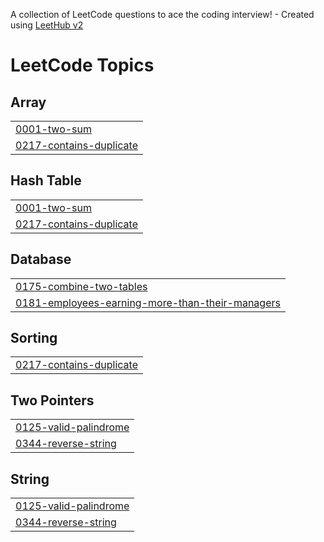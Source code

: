 A collection of LeetCode questions to ace the coding interview! - Created using [LeetHub v2](https://github.com/arunbhardwaj/LeetHub-2.0)
<!---LeetCode Topics Start-->
# LeetCode Topics
## Array
|  |
| ------- |
| [0001-two-sum](https://github.com/zezo-777/MyLeetCode-Solutions/tree/master/0001-two-sum) |
| [0217-contains-duplicate](https://github.com/zezo-777/MyLeetCode-Solutions/tree/master/0217-contains-duplicate) |
## Hash Table
|  |
| ------- |
| [0001-two-sum](https://github.com/zezo-777/MyLeetCode-Solutions/tree/master/0001-two-sum) |
| [0217-contains-duplicate](https://github.com/zezo-777/MyLeetCode-Solutions/tree/master/0217-contains-duplicate) |
## Database
|  |
| ------- |
| [0175-combine-two-tables](https://github.com/zezo-777/MyLeetCode-Solutions/tree/master/0175-combine-two-tables) |
| [0181-employees-earning-more-than-their-managers](https://github.com/zezo-777/MyLeetCode-Solutions/tree/master/0181-employees-earning-more-than-their-managers) |
## Sorting
|  |
| ------- |
| [0217-contains-duplicate](https://github.com/zezo-777/MyLeetCode-Solutions/tree/master/0217-contains-duplicate) |
## Two Pointers
|  |
| ------- |
| [0125-valid-palindrome](https://github.com/zezo-777/MyLeetCode-Solutions/tree/master/0125-valid-palindrome) |
| [0344-reverse-string](https://github.com/zezo-777/MyLeetCode-Solutions/tree/master/0344-reverse-string) |
## String
|  |
| ------- |
| [0125-valid-palindrome](https://github.com/zezo-777/MyLeetCode-Solutions/tree/master/0125-valid-palindrome) |
| [0344-reverse-string](https://github.com/zezo-777/MyLeetCode-Solutions/tree/master/0344-reverse-string) |
<!---LeetCode Topics End-->